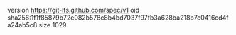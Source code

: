 version https://git-lfs.github.com/spec/v1
oid sha256:1f1f85879b72e082b578c8b4bd7037f97fb3a628ba218b7c0416cd4fa24ab5c8
size 1029
